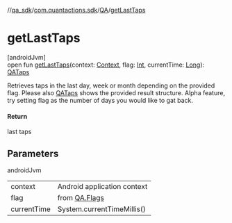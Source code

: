 //[qa_sdk](../../../index.md)/[com.quantactions.sdk](../index.md)/[QA](index.md)/[getLastTaps](get-last-taps.md)

# getLastTaps

[androidJvm]\
open fun [getLastTaps](get-last-taps.md)(context: [Context](https://developer.android.com/reference/kotlin/android/content/Context.html), flag: [Int](https://kotlinlang.org/api/latest/jvm/stdlib/kotlin/-int/index.html), currentTime: [Long](https://kotlinlang.org/api/latest/jvm/stdlib/kotlin/-long/index.html)): [QATaps](../-q-a-taps/index.md)

Retrieves taps in the last day, week or month depending on the provided flag. Please also [QATaps](../-q-a-taps/index.md) shows the provided result structure. Alpha feature, try setting flag as the number of days you would like to gat back.

#### Return

last taps

## Parameters

androidJvm

| | |
|---|---|
| context | Android application context |
| flag | from [QA.Flags](-flags/index.md) |
| currentTime | System.currentTimeMillis() |
